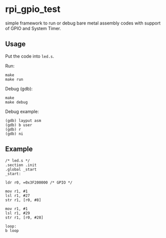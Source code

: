 # rpi_gpio_test

simple framework to run or debug bare metal assembly codes with support of GPIO and System Timer.

## Usage

Put the code into `led.s`.

Run:
```shell
make
make run
```

Debug (gdb):
```shell
make
make debug
```

Debug example:
```
(gdb) layput asm
(gdb) b user
(gdb) r
(gdb) ni
```

## Example

```
/* led.s */
.section .init
.global _start
_start:

ldr r0, =0x3F200000 /* GPIO */

mov r1, #1
lsl r1, #27
str r1, [r0, #8]

mov r1, #1
lsl r1, #29
str r1, [r0, #28]

loop:
b loop
```
